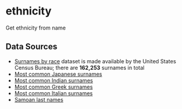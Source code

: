 # ethnicity
Get ethnicity from name

## Data Sources
* [Surnames by race](https://www.census.gov/topics/population/genealogy/data/2010_surnames.html)  dataset is made available by the United States Census Bureau;  there are **162,253** surnames in total
* [Most common Japanese surnames](https://www.japantimes.co.jp/life/2009/10/11/lifestyle/japans-top-100-most-common-family-names/#.WsR48i9L3BI)
* [Most common Indian surnames](https://www.quora.com/What-are-some-of-the-most-common-Indian-last-names)
* [Most common Greek surnames](https://chartcons.com/common-greek-last-names/)
* [Most common Italian surnames](http://www.italianames.com/italian-last-names.php)
* [Samoan last names](https://www.quora.com/What-are-some-Samoan-last-names)